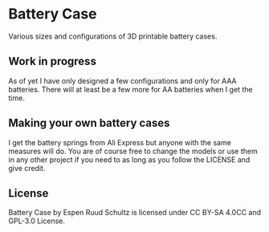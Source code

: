 # Battery Case
Various sizes and configurations of 3D printable battery cases.

## Work in progress
As of yet I have only designed a few configurations and only for AAA batteries. There will at least be a few more for AA batteries when I get the time.

## Making your own battery cases
I get the battery springs from Ali Express but anyone with the same measures will do. You are of course free to change the models or use them in any other project if you need to as long as you follow the LICENSE and give credit.

## License
Battery Case by Espen Ruud Schultz is licensed under CC BY-SA 4.0CC and GPL-3.0 License.
